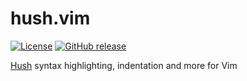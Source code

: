 # hush.vim

[![License](https://img.shields.io/github/license/altescy/hush.vim)](https://github.com/altescy/hush.vim/blob/master/LICENSE)
[![GitHub release](https://img.shields.io/github/v/release/altescy/hush.vim)](https://github.com/altescy/hush.vim/)

[Hush](https://hush-shell.github.io/) syntax highlighting, indentation and more for Vim
